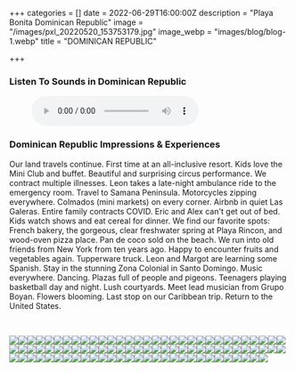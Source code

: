+++
categories = []
date = 2022-06-29T16:00:00Z
description = "Playa Bonita Dominican Republic"
image = "/images/pxl_20220520_153753179.jpg"
image_webp = "images/blog/blog-1.webp"
title = "DOMINICAN REPUBLIC"

+++
<p> <p>

### Listen To Sounds in Dominican Republic

<figure> <figcaption></figcaption> <audio controls src="/images/nethermead-blog-dominican-republic-audio-mixdown.mp3"> Your browser does not support the <code>audio</code> element. </audio> </figure> <p>

### Dominican Republic Impressions & Experiences

<span class="impressions">Our land travels continue. First time at an all-inclusive resort. Kids love the Mini Club and buffet. Beautiful and surprising circus performance. We contract multiple illnesses. Leon takes a late-night ambulance ride to the emergency room. Travel to Samana Peninsula. Motorcycles zipping everywhere. Colmados (mini markets) on every corner. Airbnb in quiet Las Galeras. Entire family contracts COVID. Eric and Alex can't get out of bed. Kids watch shows and eat cereal for dinner. We find our favorite spots: French bakery, the gorgeous, clear freshwater spring at Playa Rincon, and wood-oven pizza place. Pan de coco sold on the beach. We run into old friends from New York from ten years ago. Happy to encounter fruits and vegetables again. Tupperware truck. Leon and Margot are learning some Spanish. Stay in the stunning Zona Colonial in Santo Domingo. Music everywhere. Dancing. Plazas full of people and pigeons. Teenagers playing basketball day and night. Lush courtyards. Meet lead musician from Grupo Boyan. Flowers blooming. Last stop on our Caribbean trip. Return to the United States.</span>

<br>

![](/images/pxl_20220608_153709409.jpg)![](/images/pxl_20220506_161511008.jpg)![](/images/img_3677.jpg)![](/images/pxl_20220617_150105564.jpg)![](/images/pxl_20220619_134959371.jpg)![](/images/pxl_20220627_204200565.jpg)![](/images/pxl_20220625_230348217.jpg)![](/images/img_3882.jpg)![](/images/pxl_20220619_134955802.jpg)![](/images/pxl_20220627_195604774.jpg)![](/images/pxl_20220625_225025432.jpg)![](/images/pxl_20220625_221427037.jpg)![](/images/img_3931.jpg)![](/images/pxl_20220620_141641862.jpg)![](/images/pxl_20220627_192154651.jpg)![](/images/pxl_20220611_210117816.jpg)![](/images/img_3857.jpg)![](/images/pxl_20220611_212701828.jpg)![](/images/img_3442.jpg)![](/images/img_3455.jpg)![](/images/pxl_20220627_154444522-portrait.jpg)![](/images/pxl_20220621_160812030.jpg)![](/images/pxl_20220611_212811655.jpg)![](/images/img_3711.jpg)![](/images/pxl_20220611_212829604.jpg)![](/images/img_3926.jpg)![](/images/pxl_20220627_151911206.jpg)![](/images/pxl_20220621_153101712.jpg)![](/images/pxl_20220521_001236721.jpg)![](/images/pxl_20220627_162002231.jpg)![](/images/pxl_20220619_162037908.jpg)![](/images/pxl_20220617_220111616.jpg)![](/images/pxl_20220609_154428641-portrait.jpg)![](/images/img_3865.jpg)![](/images/pxl_20220619_150048277.jpg)![](/images/pxl_20220625_145903753-portrait.jpg)![](/images/pxl_20220609_112018371.jpg)![](/images/pxl_20220622_170952338.jpg)![](/images/img_3841.jpg)![](/images/pxl_20220623_150934163.jpg)![](/images/pxl_20220621_153135499.jpg)![](/images/img_3665.jpg)![](/images/pxl_20220619_162917459.jpg)![](/images/pxl_20220619_151729410.jpg)![](/images/pxl_20220607_154655519.jpg)![](/images/img_3809.jpg)![](/images/pxl_20220603_170758641.jpg)![](/images/img_3785.jpg)![](/images/pxl_20220507_131010104.jpg)![](/images/pxl_20220609_154517911-portrait.jpg)![](/images/pxl_20220619_151725219.jpg)![](/images/img_3770.jpg)![](/images/pxl_20220627_195749217-portrait.jpg)![](/images/pxl_20220622_154840986.jpg)![](/images/img_3703.jpg)![](/images/img_3400.jpg)![](/images/pxl_20220620_142035588.jpg)![](/images/pxl_20220507_183221608.jpg)![](/images/pxl_20220619_164454435.jpg)![](/images/pxl_20220628_142548310.jpg)![](/images/pxl_20220520_133139618.jpg)![](/images/pxl_20220626_004230711.jpg)![](/images/img_3800.jpg)![](/images/pxl_20220610_005505190-night.jpg)![](/images/pxl_20220625_212400360.jpg)![](/images/img_3690.jpg)![](/images/img_3502.jpg)![](/images/img_3720.jpg)![](/images/pxl_20220508_202319239.jpg)![](/images/pxl_20220508_164011269.jpg)![](/images/pxl_20220617_220157616.jpg)![](/images/pxl_20220620_000305182.jpg)![](/images/img_3522.jpg)![](/images/img_3957.jpg)![](/images/img_3952.jpg)![](/images/pxl_20220627_013633066.jpg)![](/images/pxl_20220624_151627411.jpg)![](/images/img_3650.jpg)![](/images/pxl_20220609_154350800.jpg)![](/images/pxl_20220522_180941279.jpg)![](/images/pxl_20220604_125631309.jpg)![](/images/pxl_20220520_153753179.jpg)![](/images/pxl_20220512_223824378.jpg)![](/images/pxl_20220628_152042548.jpg)![](/images/pxl_20220622_150749054.jpg)![](/images/pxl_20220619_140422601.jpg)![](/images/pxl_20220525_161511602-portrait.jpg)![](/images/pxl_20220525_161525824-portrait-2.jpg)![](/images/pxl_20220507_235714818-night.jpg)![](/images/pxl_20220624_153219304.jpg)![](/images/img_3381.jpg)